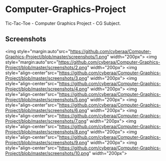 # Computer-Graphics-Project
Tic-Tac-Toe - Computer Graphics Project - CG Subject.

Screenshots
----------------


<img style="margin:auto"src="https://github.com/cyberaa/Computer-Graphics-Project/blob/master/screenshots/1.png" width="200px">
<img style="margin:auto"src="https://github.com/cyberaa/Computer-Graphics-Project/blob/master/screenshots/2.png" width="200px">
<img style="align-center"src="https://github.com/cyberaa/Computer-Graphics-Project/blob/master/screenshots/3.png" width="200px">
<img style="align-center"src="https://github.com/cyberaa/Computer-Graphics-Project/blob/master/screenshots/4.png" width="200px">
<img style="align-center"src="https://github.com/cyberaa/Computer-Graphics-Project/blob/master/screenshots/5.png" width="200px">
<img style="align-center"src="https://github.com/cyberaa/Computer-Graphics-Project/blob/master/screenshots/6.png" width="200px">
<img style="align-center"src="https://github.com/cyberaa/Computer-Graphics-Project/blob/master/screenshots/7.png" width="200px">
<img style="align-center"src="https://github.com/cyberaa/Computer-Graphics-Project/blob/master/screenshots/8.png" width="200px">
<img style="align-center"src="https://github.com/cyberaa/Computer-Graphics-Project/blob/master/screenshots/9.png" width="200px">
<img style="align-center"src="https://github.com/cyberaa/Computer-Graphics-Project/blob/master/screenshots/10.png" width="200px">

